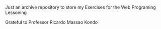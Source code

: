 Just an archive repository to store my Exercises for the Web Programing Lessoning

Grateful to Professor Ricardo Massao Kondo
